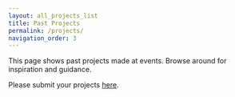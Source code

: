 ```yaml
---
layout: all_projects_list
title: Past Projects
permalink: /projects/
navigation_order: 3
---
```


This page shows past projects made at events. Browse around for inspiration and guidance.

Please submit your projects [here](https://goo.gl/forms/c7fEqEY3t140H17M2).